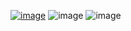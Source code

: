 [![image](https://github.com/happyendermangit/happyendermangit/assets/66224387/3eb513c7-cc95-4bf2-8e3d-67059a2db29b)](https://ko-fi.com/happyenderman)
![image](https://github.com/happyendermangit/happyendermangit/assets/66224387/1c99a681-3511-41eb-936a-b08146435c6b)
![image](https://github.com/happyendermangit/happyendermangit/assets/66224387/c8834826-4826-4eae-bea8-00f951de7b10)
